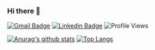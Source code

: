 ### Hi there 👋

<!--
**Patrick-Santana/Patrick-Santana** is a ✨ _special_ ✨ repository because its `README.md` (this file) appears on your GitHub profile.

Here are some ideas to get you started:

- 🔭 I’m currently working on ...
- 🌱 I’m currently learning ...
- 👯 I’m looking to collaborate on ...
- 🤔 I’m looking for help with ...
- 💬 Ask me about ...
- 📫 How to reach me: ...
- 😄 Pronouns: ...
- ⚡ Fun fact: ...
-->

[![Gmail Badge](https://img.shields.io/badge/-zonaabissal2016@gmail.com-c14438?style=flat&logo=Gmail&logoColor=white)](mailto:zonaabissal2016@gmail.com "Connect via Email")
[![Linkedin Badge](https://img.shields.io/badge/Patrick-Santana-0790311a1?style=flat&logo=Linkedin&logoColor=white)](https://www.linkedin.com/in/patrick-santana-0660bb1a2/ "Connect on LinkedIn")
 ![Profile Views](https://komarev.com/ghpvc/?username=Patrick-Santana&color=7802aa)

[![Anurag's github stats](https://github-readme-stats.vercel.app/api?username=Patrick-Santana&count_private=true&hide=stars&show_icons=true&theme=buefy)](https://github.com/Patrick-Santana)
[![Top Langs](https://github-readme-stats.vercel.app/api/top-langs/?username=Patrick-Santana&layout=compact&theme=buefy)](https://github.com/anuraghazra/github-readme-stats)
